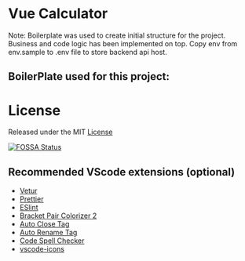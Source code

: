 # Vue Calculator
Note:
Boilerplate was used to create initial structure for the project. Business and code logic has been implemented on top.
Copy env from env.sample to .env file to store backend api host.
## BoilerPlate used for this project:
# License
Released under the MIT [License](./LICENSE)

[![FOSSA Status](https://app.fossa.com/api/projects/git%2Bgithub.com%2FVue-Boilerplates%2Fvue-typescript-bootstrap-boilerplate.svg?type=small)](https://app.fossa.com/api/projects/git%2Bgithub.com%2FVue-Boilerplates%2Fvue-typescript-bootstrap-boilerplate.svg?type=small)





## Recommended VScode extensions (optional)
- [Vetur](https://marketplace.visualstudio.com/items?itemName=octref.vetur)
- [Prettier](https://marketplace.visualstudio.com/items?itemName=esbenp.prettier-vscode)
- [ESlint](https://marketplace.visualstudio.com/items?itemName=dbaeumer.vscode-eslint)
- [Bracket Pair Colorizer 2](https://marketplace.visualstudio.com/items?itemName=CoenraadS.bracket-pair-colorizer-2)
- [Auto Close Tag](https://marketplace.visualstudio.com/items?itemName=formulahendry.auto-close-tag)
- [Auto Rename Tag](https://marketplace.visualstudio.com/items?itemName=formulahendry.auto-rename-tag)
- [Code Spell Checker](https://marketplace.visualstudio.com/items?itemName=streetsidesoftware.code-spell-checker)
- [vscode-icons](https://marketplace.visualstudio.com/items?itemName=vscode-icons-team.vscode-icons)

